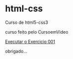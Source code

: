 # html-css
 Curso de html5-css3

 curso feito pelo CursoemVideo

<a href="#">Executar o Exercicio 001</a>


obrigado...
